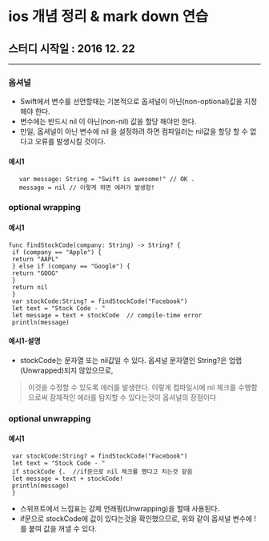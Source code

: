 # ios 개념 정리 & mark down 연습 
## 스터디 시작일 : 2016 12. 22
***
### 옵셔널
- Swift에서 변수를 선언할때는 기본적으로 옵셔널이 아닌(non-optional)값을 지정해야 한다.
- 변수에는 반드시 nil 이 아닌(non-nil) 값을 할당 해야만 한다. 
- 만일, 옵셔널이 아닌 변수에 nil 을 설정하려 하면 컴파일러는 nil값을 할당 할 수 없다고 오류를 발생시킬 것이다.

#### 예시1

```
   var message: String = "Swift is awesome!" // OK .  
   message = nil // 이렇게 하면 에러가 발생함!
```   

### optional wrapping
#### 예시1 ####
```
func findStockCode(company: String) -> String? {
 if (company == "Apple") {
 return "AAPL"
 } else if (company == "Google") {
 return "GOOG"
 }
 return nil
 }
 var stockCode:String? = findStockCode("Facebook")
 let text = "Stock Code - "
 let message = text + stockCode  // compile-time error
 println(message)
 ```
#### 예시1-설명 
- stockCode는 문자열 또는 nil값일 수 있다. 옵셔널 문자열인 String?은 업랩(Unwrapped)되지 않았으므로,
 > 이것을 수정할 수 있도록 에러를 발생한다. 이렇게 컴파일시에 nil 체크를 수행함으로써 잠재적인 에러를 탐지할 수 있다는것이 옵셔널의 장점이다

### optional unwrapping
#### 예시1
```
 var stockCode:String? = findStockCode("Facebook")
 let text = "Stock Code - "
 if stockCode {.  //if문으로 nil 체크를 했다고 치는것 같음
 let message = text + stockCode!
 println(message)
 }
```
- 스위프트에서 느낌표는 강제 언래핑(Unwrapping)을 할때 사용된다. 
- if문으로 stockCode에 값이 있다는것을 확인했으므로, 위와 같이 옵셔널 변수에 !를 붙여 값을 꺼낼 수 있다.
 
